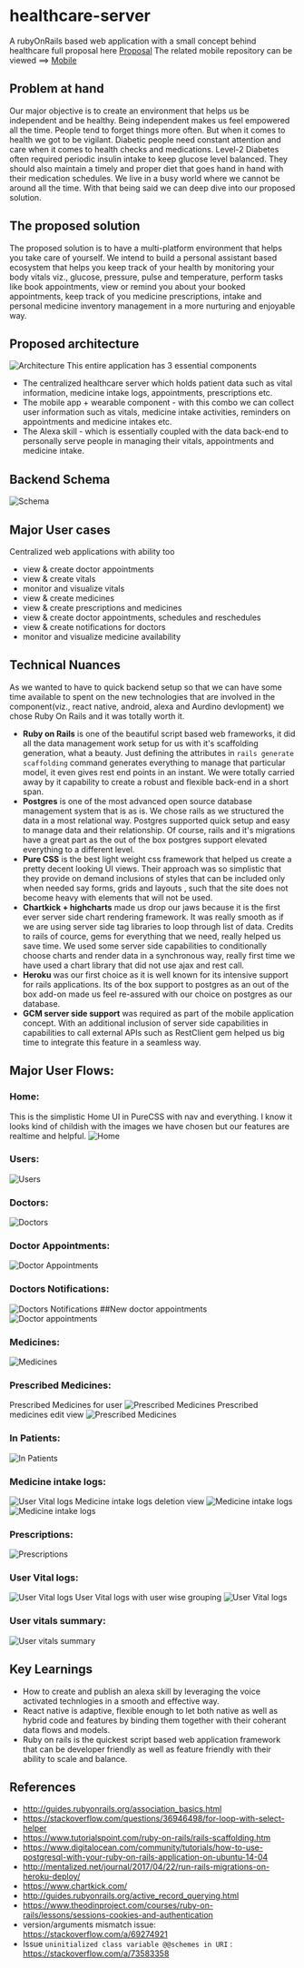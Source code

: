 # healthcare-server
A rubyOnRails based web application with a small concept behind healthcare full proposal here [Proposal](https://github.com/rajagopal28/healthcare-server/blob/master/proposal.md)
The related mobile repository can be viewed ==> [Mobile](https://github.com/rajagopal28/Jackie)
## Problem at hand
Our major objective is to create an environment that helps us be independent and be healthy. Being independent makes us feel empowered all the time. People tend to forget things more often. But when it comes to health we got to be vigilant. Diabetic people need constant attention and care when it comes to health checks and medications. Level-2 Diabetes often required periodic insulin intake to keep glucose level balanced. They should also maintain a timely and proper diet that goes hand in hand with their medication schedules. We live in a busy world where we cannot be around all the time. With that being said we can deep dive into our proposed solution.

## The proposed solution
The proposed solution is to have a multi-platform environment that helps you take care of yourself. We intend to build a personal assistant based ecosystem that helps you keep track of your health by monitoring your body vitals viz., glucose, pressure, pulse and temperature, perform tasks like book appointments, view or remind you about your booked appointments, keep track of you medicine prescriptions, intake and personal medicine inventory management in a more nurturing and enjoyable way.


## Proposed architecture
![Architecture](./images/image00.png)
This entire application has 3 essential components
- The centralized healthcare server which holds patient data such as vital information, medicine intake logs, appointments, prescriptions etc.
- The mobile app + wearable component - with this combo we can collect user information such as vitals, medicine intake activities, reminders on appointments and medicine intakes etc.
- The Alexa skill - which is essentially coupled with the data back-end to personally serve people in managing their vitals, appointments and medicine intake.


## Backend Schema
![Schema](./images/image02.png)


## Major User cases
Centralized web applications with ability too
- view & create doctor appointments
- view & create vitals
- monitor and visualize vitals
- view & create medicines
- view & create prescriptions and medicines
- view & create doctor appointments, schedules and reschedules
- view & create notifications for doctors
- monitor and visualize medicine availability

## Technical Nuances
As we wanted to have to quick backend setup so that we can have some time available to spent on the new technologies that are involved in the component(viz., react native, android, alexa and Aurdino devlopment) we chose Ruby On Rails and it was totally worth it.
* **Ruby on Rails** is one of the beautiful script based web frameworks, it did all the data management work setup for us with it's scaffolding generation, what a beauty. Just defining the attributes in `` rails generate scaffolding `` command generates everything to manage that particular model, it even gives rest end points in an instant. We were totally carried away by it capability to create a robust and flexible back-end in a short span.
* **Postgres** is one of the most advanced open source database management system that is as is. We chose rails as we structured the data in a most relational way. Postgres supported quick setup and easy to manage data and their relationship. Of course, rails and it's migrations have a great part as the out of the box postgres support elevated everything to a different level.
* **Pure CSS** is the best light weight css framework that helped us create a pretty decent looking UI views. Their approach was so simplistic that they provide on demand inclusions of styles that can be included only when needed say forms, grids and layouts , such that the site does not become heavy with elements that will not be used.
* **Chartkick + highcharts** made us drop our jaws because it is the first ever server side chart rendering framework. It was really smooth as if we are using server side tag libraries to loop through list of data. Credits to rails of cource, gems for everything that we need, really helped us save time. We used some server side capabilities to conditionally choose charts and render data in a synchronous way, really first time we have used a chart library that did not use ajax and rest call.
* **Heroku** was our first choice as it is well known for its intensive support for rails applications. Its of the box support to postgres as an out of the box add-on made us feel re-assured with our choice on postgres as our database.
* **GCM server side support** was required as part of the mobile application concept. With an additional inclusion of server side capabilities in capabilities to call external APIs such as RestClient gem helped us big time to integrate this feature in a seamless way.


## Major User Flows:
### Home:
This is the simplistic Home UI in PureCSS with nav and everything. I know it looks kind of childish with the images we have chosen but our features are realtime and helpful.
![Home](./images/image000.png)
### Users:
![Users](./images/image001.png)
### Doctors:
![Doctors](./images/image002.png)
### Doctor Appointments:
![Doctor Appointments](./images/image003.png)
### Doctors Notifications:
![Doctors Notifications](./images/image004.png)
##New doctor appointments
![Doctor appointments](./images/image009.png)
### Medicines:
![Medicines](./images/image006.png)
### Prescribed Medicines:
Prescribed Medicines for user
![Prescribed Medicines](./images/image010.png)
Prescribed medicines edit view
![Prescribed Medicines](./images/image017.png)
### In Patients:
![In Patients](./images/image005.png)
### Medicine intake logs:
![User Vital logs](./images/image013.png)
Medicine intake logs deletion view
![Medicine intake logs](./images/image018.png)
![Medicine intake logs](./images/image019.png)
### Prescriptions:
![Prescriptions](./images/image007.png)
### User Vital logs:
![User Vital logs](./images/image011.png)
User Vital logs with user wise grouping
![User Vital logs](./images/image012.png)
### User vitals summary:
![User vitals summary](./images/image016.png)



## Key Learnings
- How to create and publish an alexa skill by leveraging the voice activated technlogies in a smooth and effective way.
- React native is adaptive, flexible enough to let both native as well as hybrid code and features by binding them together with their coherant data flows and models.
- Ruby on rails is the quickest script based web application framework that can be developer friendly as well as feature friendly with their ability to scale and balance.

## References
- http://guides.rubyonrails.org/association_basics.html
- https://stackoverflow.com/questions/36946498/for-loop-with-select-helper
- https://www.tutorialspoint.com/ruby-on-rails/rails-scaffolding.htm
- https://www.digitalocean.com/community/tutorials/how-to-use-postgresql-with-your-ruby-on-rails-application-on-ubuntu-14-04
- http://mentalized.net/journal/2017/04/22/run-rails-migrations-on-heroku-deploy/
- https://www.chartkick.com/
- http://guides.rubyonrails.org/active_record_querying.html
- https://www.theodinproject.com/courses/ruby-on-rails/lessons/sessions-cookies-and-authentication
- version/arguments mismatch issue: https://stackoverflow.com/a/69274921
- Issue `uninitialized class variable @@schemes in URI` : https://stackoverflow.com/a/73583358
